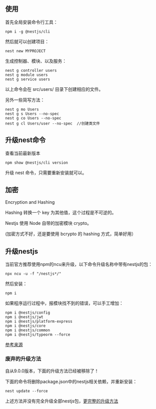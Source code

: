 

## 使用

首先全局安装命令行工具：

    npm i -g @nestjs/cli

然后就可以创建项目：

    nest new MYPROJECT

生成控制器、模块、以及服务：

    nest g controller users
    nest g module users
    nest g service users

以上命令会在 src/users/ 目录下创建相应的文件。


另外一些简写方法：

    nest g mo Users
    nest g s Users --no-spec
    nest g co Users --no-spec
    nest g cl Users/user --no-spec  //创建类文件


## 升级nest命令

查看当前最新版本

    npm show @nestjs/cli version

升级 nest 命令，只需要重新安装就可以。


## 加密

Encryption and Hashing

Hashing 转换一个 key 为其他值，这个过程是不可逆的。

Nestjs 使用 Node 自带的加密模块 crypto。

(加密方式不好，还是要使用 bcrypto 的 hashing 方式，简单好用）


## 升级nestjs

当前官方推荐使用npm的ncu来升级，以下命令升级名称中带有nestjs的包：

    npx ncu -u -f "/nestjs*/"

然后安装：

    npm i

如果程序运行过程中，报模块找不到的错误，可以手工增加：

    npm i @nestjs/config
    npm i @nestjs/jwt
    npm i @nestjs/platform-express
    npm i @nestjs/core
    npm i @nestjs/common
    npm i @nestjs/typeorm --force

[参考来源](https://stackoverflow.com/a/74152280/3054511)


### 废弃的升级方法

自从9.0.0版本，下面的升级方法已经被移除了！

下面的命令将删除package.json中的nestjs相关依赖，并重新安装：

    nest update --force


上述方法并没有完全升级全部nestjs包，[更完整的升级方法](https://blog.bitsrc.io/how-to-update-nest-js-ecd0e9466165)



